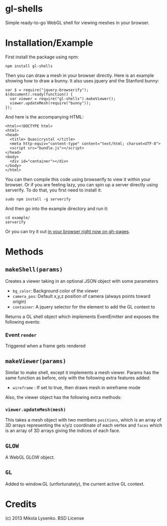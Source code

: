 gl-shells
=========
Simple ready-to-go WebGL shell for viewing meshes in your browser.

Installation/Example
====================
First install the package using npm:

    npm install gl-shells
    
Then you can draw a mesh in your browser directly.  Here is an example showing how to draw a bunny.  It also uses jquery and the Stanford bunny:

    var $ = require("jquery-browserify");
    $(document).ready(function() {
      var viewer = require("gl-shells").makeViewer();
      viewer.updateMesh(require("bunny"));
    });

And here is the accompanying HTML:

    <html><!DOCTYPE html>
    <html>
    <head>
      <title> Quasicrystal </title>
      <meta http-equiv="content-type" content="text/html; charset=UTF-8">
      <script src="bundle.js"></script>
    </head>
    <body>
      <div id="container"></div>
    </body>
    </html>

You can then compile this code using browserify to view it within your browser.  Or if you are feeling lazy, you can spin up a server directly using serverify.  To do that, you first need to install it:

    sudo npm install -g serverify
    
And then go into the example directory and run it:

    cd example/
    serverify

Or you can try it out [in your browser right now on gh-pages](http://mikolalysenko.github.com/gl-shells/example/www/index.html).

Methods
=======

## `makeShell(params)` ##

Creates a viewer taking in an optional JSON object with some parameters

* `bg_color`: Background color of the viewer
* `camera_pos`: Default x,y,z position of camera (always points toward origin)
* `container`: A jquery selector for the element to add the GL context to

Returns a GL shell object which implements EventEmitter and exposes the following events:

### Event `render` ###

Triggered when a frame gets rendered


## `makeViewer(params)` ##

Similar to make shell, except it implements a mesh viewer.  Params has the same function as before, only with the following extra features added:

* `wireframe` : If set to true, then draws mesh in wireframe mode

Also, the viewer object has the following extra methods:

### `viewer.updateMesh(mesh)` ###

This takes a mesh object with two members `positions`, which is an array of 3D arrays representing the x/y/z coordinate of each vertex and `faces` which is an array of 3D arrays giving the indices of each face.


## `GLOW` ##

A WebGL GLOW object.

## `GL` ##

Added to window.GL (unfortunately), the current active GL context.


Credits
=======
(c) 2013 Mikola Lysenko. BSD License